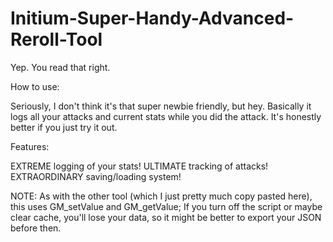 # Initium-Super-Handy-Advanced-Reroll-Tool
Yep. You read that right.

How to use:

Seriously, I don't think it's that super newbie friendly, but hey. Basically it logs all your attacks and current stats while you did the attack. It's honestly better if you just try it out.

Features:

EXTREME logging of your stats!
ULTIMATE tracking of attacks!
EXTRAORDINARY saving/loading system!

NOTE: As with the other tool (which I just pretty much copy pasted here), this uses GM_setValue and GM_getValue; If you turn off the script or maybe clear cache, you'll lose your data, so it might be better to export your JSON before then.
